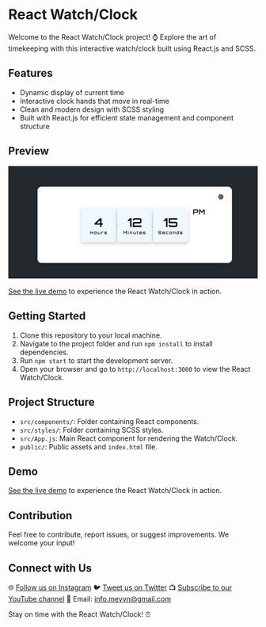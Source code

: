 # React Watch/Clock

Welcome to the React Watch/Clock project! ⌚ Explore the art of timekeeping with this interactive watch/clock built using React.js and SCSS.

## Features
- Dynamic display of current time
- Interactive clock hands that move in real-time
- Clean and modern design with SCSS styling
- Built with React.js for efficient state management and component structure

## Preview
![React Watch/Clock Preview](/public/preview.png)

[See the live demo](#) to experience the React Watch/Clock in action.

## Getting Started
1. Clone this repository to your local machine.
2. Navigate to the project folder and run `npm install` to install dependencies.
3. Run `npm start` to start the development server.
4. Open your browser and go to `http://localhost:3000` to view the React Watch/Clock.

## Project Structure
- `src/components/`: Folder containing React components.
- `src/styles/`: Folder containing SCSS styles.
- `src/App.js`: Main React component for rendering the Watch/Clock.
- `public/`: Public assets and `index.html` file.

## Demo
[See the live demo](#) to experience the React Watch/Clock in action.

## Contribution
Feel free to contribute, report issues, or suggest improvements. We welcome your input!

## Connect with Us
🌐 [Follow us on Instagram](https://www.instagram.com/meyvndev)
🐦 [Tweet us on Twitter](https://twitter.com/meyvnagency)
📺 [Subscribe to our YouTube channel](https://youtube.com/@wearemeyvn)
📧 Email: info.meyvn@gmail.com

Stay on time with the React Watch/Clock! ⏰
